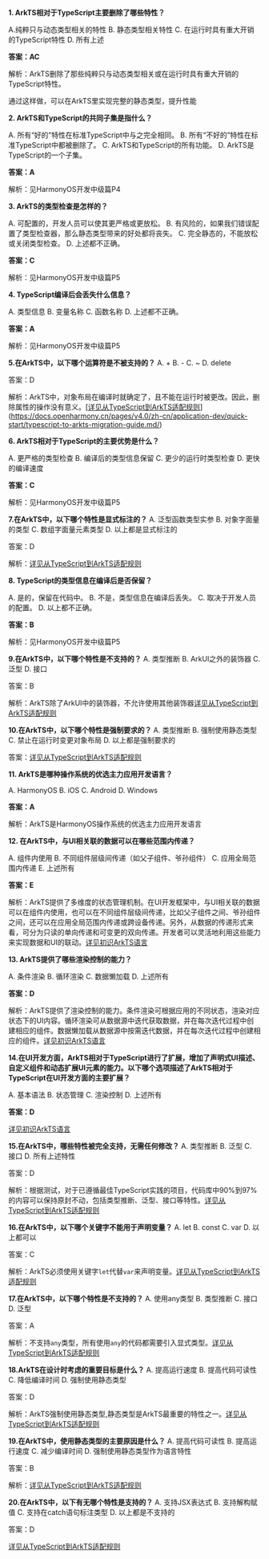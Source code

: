 **1. ArkTS相对于TypeScript主要删除了哪些特性？**

A.纯粹只与动态类型相关的特性
B. 静态类型相关特性
C. 在运⾏时具有重⼤开销的TypeScript特性
D. 所有上述

**答案：AC**

解析：ArkTS删除了那些纯粹只与动态类型相关或在运⾏时具有重⼤开销的TypeScript特性。

通过这样做，可以在ArkTS⾥实现完整的静态类型，提升性能

**2. ArkTS和TypeScript的共同子集是指什么？**

A. 所有“好的”特性在标准TypeScript中与之完全相同。
B. 所有“不好的”特性在标准TypeScript中都被删除了。
C. ArkTS和TypeScript的所有功能。
D. ArkTS是TypeScript的一个子集。

**答案：A**

解析：见HarmonyOS开发中级篇P4

**3. ArkTS的类型检查是怎样的？**

A. 可配置的，开发人员可以使其更严格或更放松。
B. 有风险的，如果我们错误配置了类型检查器，那么静态类型带来的好处都将丧失。
C. 完全静态的，不能放松或关闭类型检查。
D. 上述都不正确。

**答案：C**

解析：见HarmonyOS开发中级篇P5

**4. TypeScript编译后会丢失什么信息？**

A. 类型信息
B. 变量名称
C. 函数名称
D. 上述都不正确。

**答案：A**

解析：见HarmonyOS开发中级篇P5

**5.在ArkTS中，以下哪个运算符是不被支持的？**
A. +
B. -
C. ~
D. delete

答案：D

解析：ArkTS中，对象布局在编译时就确定了，且不能在运行时被更改。因此，删除属性的操作没有意义。[[详见从TypeScript到ArkTS适配规则]()](https://docs.openharmony.cn/pages/v4.0/zh-cn/application-dev/quick-start/typescript-to-arkts-migration-guide.md/)

**6. ArkTS相对于TypeScript的主要优势是什么？**

A. 更严格的类型检查
B. 编译后的类型信息保留
C. 更少的运行时类型检查
D. 更快的编译速度

**答案：C**

解析：见HarmonyOS开发中级篇P5

**7.在ArkTS中，以下哪个特性是显式标注的？**
A. 泛型函数类型实参
B. 对象字面量的类型
C. 数组字面量元素类型
D. 以上都是显式标注的

答案：D

解析：[详见从TypeScript到ArkTS适配规则]()

**8. TypeScript的类型信息在编译后是否保留？**

A. 是的，保留在代码中。
B. 不是，类型信息在编译后丢失。
C. 取决于开发人员的配置。
D. 以上都不正确。

**答案：B**

解析：见HarmonyOS开发中级篇P5

**9.在ArkTS中，以下哪个特性是不支持的？**
A. 类型推断
B. ArkUI之外的装饰器
C. 泛型
D. 接口

答案：B

解析：ArkTS除了ArkUI中的装饰器，不允许使用其他装饰器[详见从TypeScript到ArkTS适配规则]()

**10.在ArkTS中，以下哪个特性是强制要求的？**
A. 类型推断
B. 强制使用静态类型
C. 禁止在运行时变更对象布局
D. 以上都是强制要求的

答案：[详见从TypeScript到ArkTS适配规则]()

**11. ArkTS是哪种操作系统的优选主力应用开发语言？**

A. HarmonyOS
B. iOS
C. Android
D. Windows

**答案：A**

 解析：ArkTS是HarmonyOS操作系统的优选主力应用开发语言

**12. 在ArkTS中，与UI相关联的数据可以在哪些范围内传递？**

A. 组件内使用
B. 不同组件层级间传递（如父子组件、爷孙组件）
C. 应用全局范围内传递
E. 上述所有

**答案：E**

解析：ArkTS提供了多维度的状态管理机制。在UI开发框架中，与UI相关联的数据可以在组件内使用，也可以在不同组件层级间传递，比如父子组件之间、爷孙组件之间，还可以在应用全局范围内传递或跨设备传递。另外，从数据的传递形式来看，可分为只读的单向传递和可变更的双向传递。开发者可以灵活地利用这些能力来实现数据和UI的联动。[详见初识ArkTS语言](https://docs.openharmony.cn/pages/v4.0/zh-cn/application-dev/quick-start/arkts-get-started.md/)

**13. ArkTS提供了哪些渲染控制的能力？**

A. 条件渲染
B. 循环渲染
C. 数据懒加载
D. 上述所有

**答案：D**

解析：ArkTS提供了渲染控制的能力。条件渲染可根据应用的不同状态，渲染对应状态下的UI内容。循环渲染可从数据源中迭代获取数据，并在每次迭代过程中创建相应的组件。数据懒加载从数据源中按需迭代数据，并在每次迭代过程中创建相应的组件。[详见初识ArkTS语言](https://docs.openharmony.cn/pages/v4.0/zh-cn/application-dev/quick-start/arkts-get-started.md/)

**14.在UI开发方面，ArkTS相对于TypeScript进行了扩展，增加了声明式UI描述、自定义组件和动态扩展UI元素的能力。以下哪个选项描述了ArkTS相对于TypeScript在UI开发方面的主要扩展？**

A. 基本语法
B. 状态管理
C. 渲染控制
D. 上述所有

**答案：D**

[详见初识ArkTS语言](https://docs.openharmony.cn/pages/v4.0/zh-cn/application-dev/quick-start/arkts-get-started.md/)

**15.在ArkTS中，哪些特性被完全支持，无需任何修改？**
A. 类型推断
B. 泛型
C. 接口
D. 所有上述特性

答案：D

解析：根据测试，对于已遵循最佳TypeScript实践的项目，代码库中90%到97%的内容可以保持原封不动，包括类型推断、泛型、接口等特性。[详见从TypeScript到ArkTS适配规则]()

**16.在ArkTS中，以下哪个关键字不能用于声明变量？**
A. let
B. const
C. var
D. 以上都可以

答案：C

解析：ArkTS必须使用关键字`let`代替`var`来声明变量。[详见从TypeScript到ArkTS适配规则]()

**17.在ArkTS中，以下哪个特性是不支持的？**
A. 使用any类型
B. 类型推断
C. 接口
D. 泛型

答案：A

解析：不支持`any`类型，所有使用`any`的代码都需要引入显式类型。[详见从TypeScript到ArkTS适配规则]()

**18.ArkTS在设计时考虑的重要目标是什么？**
A. 提高运行速度
B. 提高代码可读性
C. 降低编译时间
D. 强制使用静态类型

答案：D

解析：ArkTS强制使用静态类型,静态类型是ArkTS最重要的特性之一。[详见从TypeScript到ArkTS适配规则]()

**19.在ArkTS中，使用静态类型的主要原因是什么？**
A. 提高代码可读性
B. 提高运行速度
C. 减少编译时间
D. 强制使用静态类型作为语言特性

答案：B

解析：[详见从TypeScript到ArkTS适配规则]()

**20.在ArkTS中，以下有无哪个特性是支持的？**
A. 支持JSX表达式
B. 支持解构赋值
C. 支持在catch语句标注类型
D. 以上都是不支持的

答案：D

[详见从TypeScript到ArkTS适配规则]()

